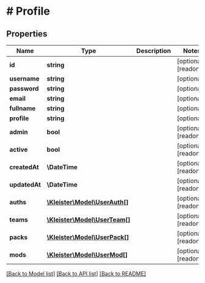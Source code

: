 # # Profile

## Properties

Name | Type | Description | Notes
------------ | ------------- | ------------- | -------------
**id** | **string** |  | [optional] [readonly]
**username** | **string** |  | [optional]
**password** | **string** |  | [optional]
**email** | **string** |  | [optional]
**fullname** | **string** |  | [optional]
**profile** | **string** |  | [optional]
**admin** | **bool** |  | [optional] [readonly]
**active** | **bool** |  | [optional] [readonly]
**createdAt** | **\DateTime** |  | [optional] [readonly]
**updatedAt** | **\DateTime** |  | [optional] [readonly]
**auths** | [**\Kleister\Model\UserAuth[]**](UserAuth.md) |  | [optional] [readonly]
**teams** | [**\Kleister\Model\UserTeam[]**](UserTeam.md) |  | [optional] [readonly]
**packs** | [**\Kleister\Model\UserPack[]**](UserPack.md) |  | [optional] [readonly]
**mods** | [**\Kleister\Model\UserMod[]**](UserMod.md) |  | [optional] [readonly]

[[Back to Model list]](../../README.md#models) [[Back to API list]](../../README.md#endpoints) [[Back to README]](../../README.md)
